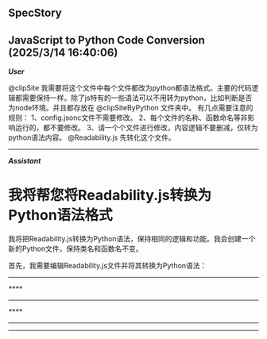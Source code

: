## SpecStory

## JavaScript to Python Code Conversion (2025/3/14 16:40:06)

_**User**_

@clipSite  我需要将这个文件中每个文件都改为python都语法格式。主要的代码逻辑都需要保持一样。除了js特有的一些语法可以不用转为python，比如判断是否为node环境。并且都存放在 @clipSiteByPython 文件夹中。
有几点需要注意的规则：
1、config.jsonc文件不需要修改。
2、每个文件的名称、函数命名等非影响运行的，都不要修改。
3、请一个个文件进行修改，内容逻辑不要删减，仅转为python语法内容。
@Readability.js  先转化这个文件。

---

_**Assistant**_

# 我将帮您将Readability.js转换为Python语法格式

我将把Readability.js转换为Python语法，保持相同的逻辑和功能。我会创建一个新的Python文件，保持类名和函数名不变。

首先，我需要编辑Readability.js文件并将其转换为Python语法：

---

_****_



---

_****_



---



---

